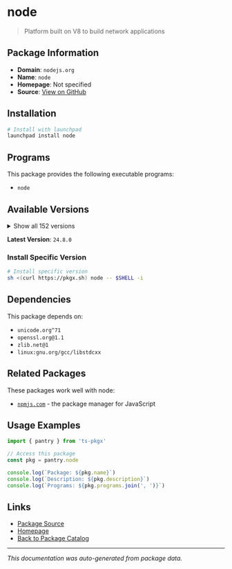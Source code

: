 # node

> Platform built on V8 to build network applications

## Package Information

- **Domain**: `nodejs.org`
- **Name**: `node`
- **Homepage**: Not specified
- **Source**: [View on GitHub](https://github.com/pkgxdev/pantry/tree/main/projects/nodejs.org/package.yml)

## Installation

```bash
# Install with launchpad
launchpad install node
```

## Programs

This package provides the following executable programs:

- `node`

## Available Versions

<details>
<summary>Show all 152 versions</summary>

- `24.8.0`, `24.7.0`, `24.6.0`, `24.5.0`, `24.4.1`
- `24.4.0`, `24.3.0`, `24.2.0`, `24.1.0`, `24.0.2`
- `24.0.1`, `24.0.0`, `23.11.1`, `23.11.0`, `23.10.0`
- `23.9.0`, `23.8.0`, `23.7.0`, `23.6.1`, `23.6.0`
- `23.5.0`, `23.4.0`, `23.3.0`, `23.2.0`, `23.1.0`
- `23.0.0`, `22.19.0`, `22.18.0`, `22.17.1`, `22.17.0`
- `22.16.0`, `22.15.1`, `22.15.0`, `22.14.0`, `22.13.1`
- `22.13.0`, `22.12.0`, `22.11.0`, `22.10.0`, `22.9.0`
- `22.8.0`, `22.7.0`, `22.6.0`, `22.5.1`, `22.5.0`
- `22.4.1`, `22.4.0`, `22.3.0`, `22.2.0`, `22.1.0`
- `22.0.0`, `21.7.3`, `21.7.2`, `21.7.1`, `21.7.0`
- `21.6.2`, `21.6.1`, `21.6.0`, `21.5.0`, `21.4.0`
- `21.3.0`, `21.2.0`, `21.1.0`, `21.0.0`, `20.19.5`
- `20.19.4`, `20.19.3`, `20.19.2`, `20.19.1`, `20.19.0`
- `20.18.3`, `20.18.2`, `20.18.1`, `20.18.0`, `20.17.0`
- `20.16.0`, `20.15.1`, `20.15.0`, `20.14.0`, `20.13.1`
- `20.13.0`, `20.12.2`, `20.12.1`, `20.11.1`, `20.11.0`
- `20.10.0`, `20.9.0`, `20.8.1`, `20.8.0`, `20.7.0`
- `20.6.1`, `20.6.0`, `20.5.1`, `20.5.0`, `20.4.0`
- `20.3.1`, `20.3.0`, `20.2.0`, `20.1.0`, `20.0.0`
- `19.9.0`, `19.8.1`, `19.8.0`, `19.7.0`, `19.6.1`
- `19.6.0`, `19.5.0`, `19.4.0`, `19.3.0`, `19.2.0`
- `19.1.0`, `19.0.1`, `19.0.0`, `18.20.8`, `18.20.7`
- `18.20.6`, `18.20.5`, `18.20.4`, `18.20.3`, `18.20.2`
- `18.20.1`, `18.20.0`, `18.19.1`, `18.19.0`, `18.18.2`
- `18.18.1`, `18.18.0`, `18.17.1`, `18.17.0`, `18.16.1`
- `18.16.0`, `18.15.0`, `18.14.2`, `18.14.0`, `18.13.0`
- `18.12.1`, `18.9.1`, `16.20.2`, `16.20.1`, `16.20.0`
- `16.19.1`, `16.19.0`, `16.18.1`, `16.18.0`, `16.13.0`
- `16.11.1`, `14.21.3`, `14.21.2`, `14.21.1`, `14.21.0`
- `14.20.1`, `12.22.12`

</details>

**Latest Version**: `24.8.0`

### Install Specific Version

```bash
# Install specific version
sh <(curl https://pkgx.sh) node -- $SHELL -i
```

## Dependencies

This package depends on:

- `unicode.org^71`
- `openssl.org@1.1`
- `zlib.net@1`
- `linux:gnu.org/gcc/libstdcxx`

## Related Packages

These packages work well with node:

- [`npmjs.com`](../npmjs.com/index.md) - the package manager for JavaScript

## Usage Examples

```typescript
import { pantry } from 'ts-pkgx'

// Access this package
const pkg = pantry.node

console.log(`Package: ${pkg.name}`)
console.log(`Description: ${pkg.description}`)
console.log(`Programs: ${pkg.programs.join(', ')}`)
```

## Links

- [Package Source](https://github.com/pkgxdev/pantry/tree/main/projects/nodejs.org/package.yml)
- [Homepage](#)
- [Back to Package Catalog](../../package-catalog.md)

---

*This documentation was auto-generated from package data.*
